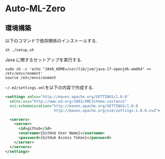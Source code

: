 # Auto-ML-Zero

## 環境構築

以下のコマンドで依存関係のインストールする.

```
sh ./setup.sh
```

Java に関するセットアップを実行する.

```
sudo sh -c 'echo "JAVA_HOME=/usr/lib/jvm/java-17-openjdk-amd64" >> /etc/environment'
source /etc/environment
```

`~/.m2/settings.xml`を以下の内容で作成する.

```xml
<settings xmlns="http://maven.apache.org/SETTINGS/1.0.0"
  xmlns:xsi="http://www.w3.org/2001/XMLSchema-instance"
  xsi:schemaLocation="http://maven.apache.org/SETTINGS/1.0.0
                      http://maven.apache.org/xsd/settings-1.0.0.xsd">

  <servers>
    <server>
      <id>github</id>
      <username>{GitHub User Name}</username>
      <password>{GitHub Access Token}</password>
    </server>
  </servers>
</settings>
```
